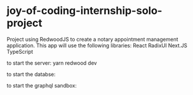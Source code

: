 # joy-of-coding-internship-solo-project

Project using RedwoodJS to create a notary appointment management application.
This app will use the following libraries:
React
RadixUI
Next.JS
TypeScript

to start the server: yarn redwood dev

to start the databse:

to start the graphql sandbox:
